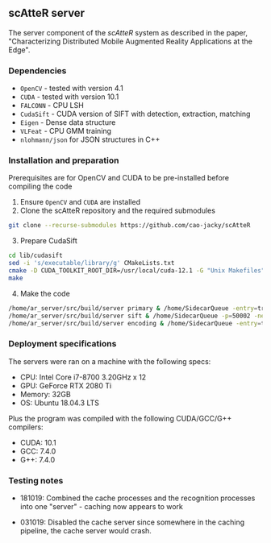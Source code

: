 ## scAtteR server

The server component of the *scAtteR* system as described in the paper, "Characterizing Distributed Mobile Augmented Reality Applications at the Edge".

### Dependencies

  - `OpenCV` - tested with version 4.1
  - `CUDA` - tested with version 10.1
  - `FALCONN` - CPU LSH
  - `CudaSift` - CUDA version of SIFT with detection, extraction, matching
  - `Eigen` - Dense data structure
  - `VLFeat` - CPU GMM training
  - `nlohmann/json` for JSON structures in C++

### Installation and preparation

Prerequisites are for OpenCV and CUDA to be pre-installed before compiling the code


1. Ensure `OpenCV` and `CUDA` are installed 
2. Clone the scAtteR repository and the required submodules 

```sh
git clone --recurse-submodules https://github.com/cao-jacky/scAtteR
```

3. Prepare CudaSift 

```sh
cd lib/cudasift 
sed -i 's/executable/library/g' CMakeLists.txt
cmake -D CUDA_TOOLKIT_ROOT_DIR=/usr/local/cuda-12.1 -G "Unix Makefiles" -DCMAKE_BUILD_TYPE=Release .
make
```

4. Make the code



```sh
/home/ar_server/src/build/server primary & /home/SidecarQueue -entry=true -p=50001 -next=172.18.0.3:50002 -sidecar=0.0.0.0:5000
/home/ar_server/src/build/server sift & /home/SidecarQueue -p=50002 -next=127.0.0.1:50003 -sidecar=localhost:5000
/home/ar_server/src/build/server encoding & /home/SidecarQueue -entry=true -exit=false -p=50003  -next=0.0.0.0:50004 -sidecar=localhost:5000

```


### Deployment specifications

The servers were ran on a machine with the following specs:

- CPU: Intel Core i7-8700 3.20GHz x 12
- GPU: GeForce RTX 2080 Ti
- Memory: 32GB
- OS: Ubuntu 18.04.3 LTS

Plus the program was compiled with the following CUDA/GCC/G++ compilers:

- CUDA: 10.1
- GCC: 7.4.0
- G++: 7.4.0

### Testing notes

- 181019: Combined the cache processes and the recognition processes into one "server" - caching now appears to work 

- 031019: Disabled the cache server since somewhere in the caching pipeline, the cache server would crash. 



